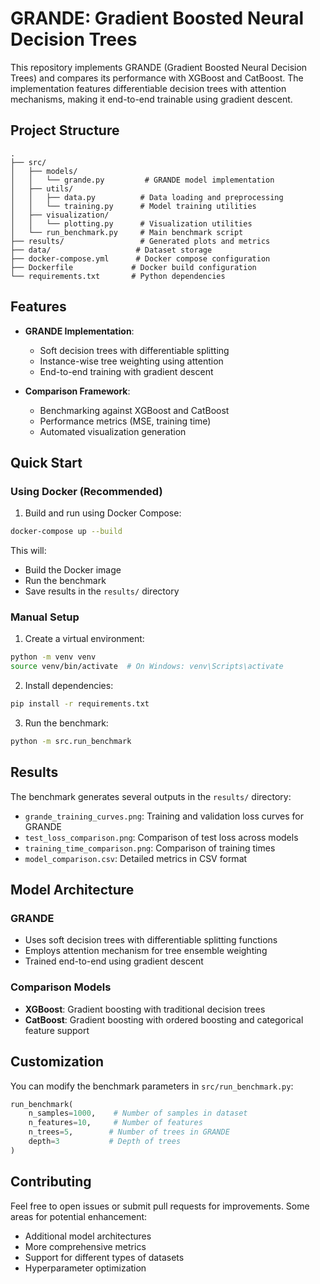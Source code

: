 # GRANDE: Gradient Boosted Neural Decision Trees

This repository implements GRANDE (Gradient Boosted Neural Decision Trees) and compares its performance with XGBoost and CatBoost. The implementation features differentiable decision trees with attention mechanisms, making it end-to-end trainable using gradient descent.

## Project Structure

```
.
├── src/
│   ├── models/
│   │   └── grande.py         # GRANDE model implementation
│   ├── utils/
│   │   ├── data.py          # Data loading and preprocessing
│   │   └── training.py      # Model training utilities
│   ├── visualization/
│   │   └── plotting.py      # Visualization utilities
│   └── run_benchmark.py     # Main benchmark script
├── results/                 # Generated plots and metrics
├── data/                   # Dataset storage
├── docker-compose.yml      # Docker compose configuration
├── Dockerfile             # Docker build configuration
└── requirements.txt       # Python dependencies
```

## Features

- **GRANDE Implementation**:
  - Soft decision trees with differentiable splitting
  - Instance-wise tree weighting using attention
  - End-to-end training with gradient descent

- **Comparison Framework**:
  - Benchmarking against XGBoost and CatBoost
  - Performance metrics (MSE, training time)
  - Automated visualization generation

## Quick Start

### Using Docker (Recommended)

1. Build and run using Docker Compose:
```bash
docker-compose up --build
```

This will:
- Build the Docker image
- Run the benchmark
- Save results in the `results/` directory

### Manual Setup

1. Create a virtual environment:
```bash
python -m venv venv
source venv/bin/activate  # On Windows: venv\Scripts\activate
```

2. Install dependencies:
```bash
pip install -r requirements.txt
```

3. Run the benchmark:
```bash
python -m src.run_benchmark
```

## Results

The benchmark generates several outputs in the `results/` directory:
- `grande_training_curves.png`: Training and validation loss curves for GRANDE
- `test_loss_comparison.png`: Comparison of test loss across models
- `training_time_comparison.png`: Comparison of training times
- `model_comparison.csv`: Detailed metrics in CSV format

## Model Architecture

### GRANDE
- Uses soft decision trees with differentiable splitting functions
- Employs attention mechanism for tree ensemble weighting
- Trained end-to-end using gradient descent

### Comparison Models
- **XGBoost**: Gradient boosting with traditional decision trees
- **CatBoost**: Gradient boosting with ordered boosting and categorical feature support

## Customization

You can modify the benchmark parameters in `src/run_benchmark.py`:
```python
run_benchmark(
    n_samples=1000,    # Number of samples in dataset
    n_features=10,     # Number of features
    n_trees=5,        # Number of trees in GRANDE
    depth=3           # Depth of trees
)
```

## Contributing

Feel free to open issues or submit pull requests for improvements. Some areas for potential enhancement:
- Additional model architectures
- More comprehensive metrics
- Support for different types of datasets
- Hyperparameter optimization 